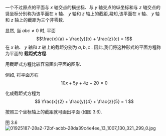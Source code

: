 一个不过原点的平面与 $x$ 轴交点的横坐标、与 $y$ 轴交点的纵坐标和与 $z$ 轴交点的竖坐标分别称为该平面在 $x$ 轴、 $y$ 轴和 $z$ 轴上的截距,易知,该平面在 $x$ 轴、 $y$ 轴和 $z$ 轴上的截距为三个非零数.

显然, 当 ${abc} \neq 0$ 时, 平面 $$\frac{x}{a} + \frac{y}{b} + \frac{z}{c} = 1$$ 在 $x$ 轴、 $y$ 轴和 $z$ 轴上的截距分别为 $a, b, c$ . 
因此,我们将这种形式的平面方程称为平面的 **截距式方程**.

用截距式方程比较容易画出平面的图形. 

例如, 将平面方程
$$
{10x} + {5y} + {4z} - {20} = 0
$$

化成截距式方程为
$$
\frac{x}{2} + \frac{y}{4} + \frac{z}{5} = 1
$$

按照三个坐标轴上的截距就可画出平面 (如图 3.6).

图 3.6
![01925187-28a2-72bf-acbb-28da39c4e4ee_13_1007_130_321_299_0.jpg](images/01925187-28a2-72bf-acbb-28da39c4e4ee_13_1007_130_321_299_0.jpg)